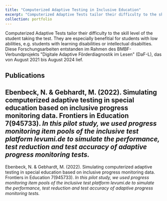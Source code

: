 ```yaml
---
title: "Computerized Adaptive Testing in Inclusive Education"
excerpt: "Computerized Adaptive Tests tailor their difficulty to the skill level of the student taking the test. They are especially benefitial for students with low abilities, e.g. students with learning disabilities or intellectual disabilties."
collection: portfolio
---
```


Computerized Adaptive Tests tailor their difficulty to the skill level of the student taking the test. They are especially benefitial for students with low abilities, e.g. students with learning disabilities or intellectual disabilties. Diese Forschungsarbeiten entstanden im Rahmen des BMBF-Verbundprojekts "Digitale Adaptive Förderdiagnostik im Lesen" (DaF-L), das von August 2021 bis August 2024 lief.

## Publications
Ebenbeck, N. & Gebhardt, M. (2022). Simulating computerized adaptive testing in special education based on inclusive progress monitoring data. Frontiers in Education 7(945733).
  *In this pilot study, we used progress monitoring item pools of the inclusive test platform       levumi.de to simulate the performance, test reduction and test accuracy of adaptive progress monitoring tests.*
---
Ebenbeck, N. & Gebhardt, M. (2022). Simulating computerized adaptive testing in special education based on inclusive progress monitoring data. Frontiers in Education 7(945733).
  *In this pilot study, we used progress monitoring item pools of the inclusive test platform       levumi.de to simulate the performance, test reduction and test accuracy of adaptive progress monitoring tests.*


